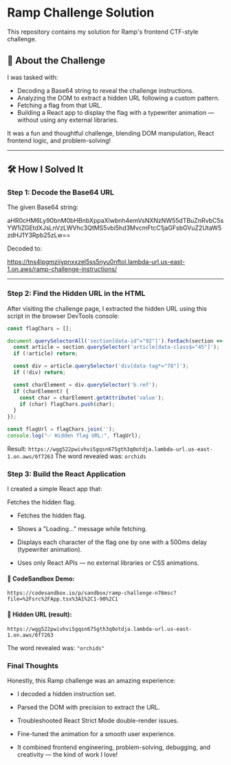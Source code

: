 # Ramp Challenge Solution

This repository contains my solution for Ramp's frontend CTF-style challenge.

## 🧩 About the Challenge

I was tasked with:
- Decoding a Base64 string to reveal the challenge instructions.
- Analyzing the DOM to extract a hidden URL following a custom pattern.
- Fetching a flag from that URL.
- Building a React app to display the flag with a typewriter animation — without using any external libraries.

It was a fun and thoughtful challenge, blending DOM manipulation, React frontend logic, and problem-solving!

---

## 🛠 How I Solved It

### Step 1: Decode the Base64 URL

The given Base64 string:

aHR0cHM6Ly90bnM0bHBnbXppaXlwbnh4emVsNXNzNW55dTBuZnRvbC5sYW1iZGEtdXJsLnVzLWVhc3QtMS5vbi5hd3MvcmFtcC1jaGFsbGVuZ2UtaW5zdHJ1Y3Rpb25zLw==

Decoded to:

https://tns4lpgmziiypnxxzel5ss5nyu0nftol.lambda-url.us-east-1.on.aws/ramp-challenge-instructions/

---

### Step 2: Find the Hidden URL in the HTML

After visiting the challenge page, I extracted the hidden URL using this script in the browser DevTools console:

```javascript
const flagChars = [];

document.querySelectorAll('section[data-id^="92"]').forEach(section => {
  const article = section.querySelector('article[data-class$="45"]');
  if (!article) return;

  const div = article.querySelector('div[data-tag*="78"]');
  if (!div) return;

  const charElement = div.querySelector('b.ref');
  if (charElement) {
    const char = charElement.getAttribute('value');
    if (char) flagChars.push(char);
  }
});

const flagUrl = flagChars.join('');
console.log("✅ Hidden flag URL:", flagUrl);
```

Result:
`https://wgg522pwivhvi5gqsn675gth3q0otdja.lambda-url.us-east-1.on.aws/6f7263`
The word revealed was: `orchids`

### Step 3: Build the React Application
I created a simple React app that:

Fetches the hidden flag.

- Fetches the hidden flag.

- Shows a "Loading..." message while fetching.

- Displays each character of the flag one by one with a 500ms delay (typewriter animation).

- Uses only React APIs — no external libraries or CSS animations.

#### 🔗 CodeSandbox Demo:
`https://codesandbox.io/p/sandbox/ramp-challenge-n76msc?file=%2Fsrc%2FApp.tsx%3A1%2C1-90%2C1`
#### 🔗 Hidden URL (result):
`https://wgg522pwivhvi5gqsn675gth3q0otdja.lambda-url.us-east-1.on.aws/6f7263`

The word revealed was:
`"orchids"`


### Final Thoughts
Honestly, this Ramp challenge was an amazing experience:

- I decoded a hidden instruction set.

- Parsed the DOM with precision to extract the URL.

- Troubleshooted React Strict Mode double-render issues.

- Fine-tuned the animation for a smooth user experience.

- It combined frontend engineering, problem-solving, debugging, and creativity — the kind of work I love! 
